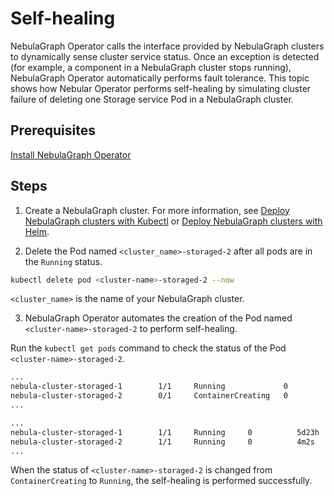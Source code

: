 # Self-healing

NebulaGraph Operator calls the interface provided by NebulaGraph clusters to dynamically sense cluster service status. Once an exception is detected (for example, a component in a NebulaGraph cluster stops running), NebulaGraph Operator automatically performs fault tolerance. This topic shows how Nebular Operator performs self-healing by simulating cluster failure of deleting one Storage service Pod in a NebulaGraph cluster.

## Prerequisites

[Install NebulaGraph Operator](2.deploy-nebula-operator.md)

## Steps

1. Create a NebulaGraph cluster. For more information, see [Deploy NebulaGraph clusters with Kubectl](3.deploy-nebula-graph-cluster/3.1create-cluster-with-kubectl.md) or [Deploy NebulaGraph clusters with Helm](3.deploy-nebula-graph-cluster/3.2create-cluster-with-helm.md).

2. Delete the Pod named `<cluster_name>-storaged-2` after all pods are in the `Running` status.

  ```bash
  kubectl delete pod <cluster-name>-storaged-2 --now
  ```
`<cluster_name>` is the name of your NebulaGraph cluster.

3. NebulaGraph Operator automates the creation of the Pod named `<cluster-name>-storaged-2` to perform self-healing.
   
  Run the `kubectl get pods` command to check the status of the Pod `<cluster-name>-storaged-2`.
   
  ```bash
  ...
  nebula-cluster-storaged-1        1/1     Running             0          5d23h
  nebula-cluster-storaged-2        0/1     ContainerCreating   0          1s
  ...
  ```

  ```bash
  ...
  nebula-cluster-storaged-1        1/1     Running     0          5d23h
  nebula-cluster-storaged-2        1/1     Running     0          4m2s
  ...
  ```
When the status of `<cluster-name>-storaged-2` is changed from `ContainerCreating` to `Running`, the self-healing is performed successfully.
